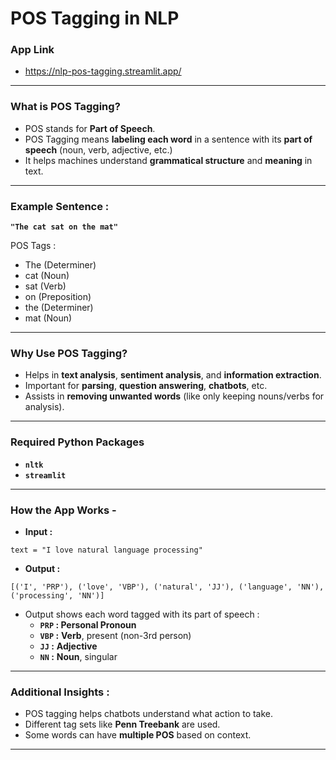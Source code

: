 # POS Tagging in NLP
### App Link
- https://nlp-pos-tagging.streamlit.app/
---
### What is POS Tagging?
- POS stands for **Part of Speech**.
- POS Tagging means **labeling each word** in a sentence with its **part of speech** (noun, verb, adjective, etc.)
- It helps machines understand **grammatical structure** and **meaning** in text.
---
### Example Sentence : 
**`"The cat sat on the mat"`**

POS Tags :
- The (Determiner)
- cat (Noun)
- sat (Verb)
- on (Preposition)
- the (Determiner)
- mat (Noun)
---
### Why Use POS Tagging?
- Helps in **text analysis**, **sentiment analysis**, and **information extraction**.
- Important for **parsing**, **question answering**, **chatbots**, etc.
- Assists in **removing unwanted words** (like only keeping nouns/verbs for analysis).
---
### Required Python Packages
- **`nltk`**
- **`streamlit`**
---
### How the App Works -
- **Input :**
```
text = "I love natural language processing"
```
- **Output :**
```
[('I', 'PRP'), ('love', 'VBP'), ('natural', 'JJ'), ('language', 'NN'), ('processing', 'NN')]
```
- Output shows each word tagged with its part of speech :
  - **`PRP` : Personal Pronoun**
  - **`VBP` :** **Verb**, present (non-3rd person)
  - **`JJ` :** **Adjective**
  - **`NN` :** **Noun**, singular
---
### Additional Insights :
- POS tagging helps chatbots understand what action to take.
- Different tag sets like **Penn Treebank** are used.
- Some words can have **multiple POS** based on context.
---
